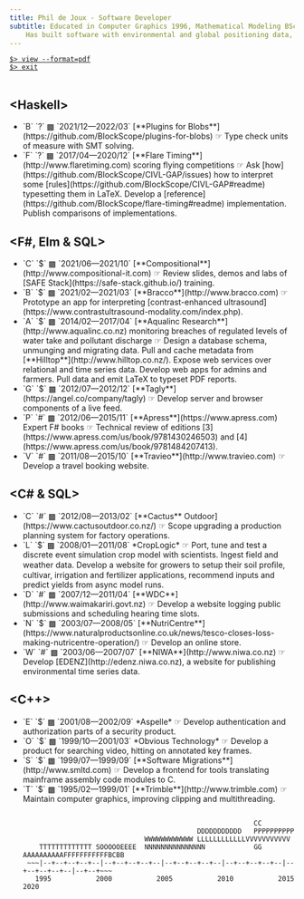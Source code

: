 ```yaml
---
title: Phil de Joux - Software Developer
subtitle: Educated in Computer Graphics 1996, Mathematical Modeling BSc Hons 1993/5 and Medicine 1982/5.<br>
    Has built software with environmental and global positioning data, video and scientific models.
---
```

<a href="/pdf/cv-phil-de-joux.pdf" role="button">`$> view --format=pdf`</a>  
<a href="/" role="button">`$> exit`</a>  
<br/>
<div class="work-history">
<h2 class="work-section">&lt;Haskell&gt;</h2>
<ul>
<li>
  <span class="blobs">`B` `?` ▩ </span><span class="date">`2021/12—2022/03`</span>
  [**Plugins for Blobs**](https://github.com/BlockScope/plugins-for-blobs)
  ☞ Type check units of measure with SMT solving.
</li>
<li>
  <span class="flaretiming">`F` `?` ▩ </span><span class="date">`2017/04—2020/12`</span>
  [**Flare Timing**](http://www.flaretiming.com) scoring flying competitions
  ☞ Ask [how](https://github.com/BlockScope/CIVL-GAP/issues) how to interpret
  some [rules](https://github.com/BlockScope/CIVL-GAP#readme) typesetting them
  in LaTeX.  Develop
  a [reference](https://github.com/BlockScope/flare-timing#readme)
  implementation.  Publish comparisons of implementations.
</li>
</ul>

<h2 class="work-section">&lt;F#, Elm &amp; SQL&gt;</h2>
<ul>
<li>
  <span class="cit">`C` `$` ▩ </span><span class="date">`2021/06—2021/10`</span>
  [**Compositional**](http://www.compositional-it.com) ☞ Review slides, demos
  and labs of [SAFE Stack](https://safe-stack.github.io/) training.
</li>
<li>
  <span class="bracco">`B` `$` ▩ </span><span class="date">`2021/02—2021/03`</span>
  [**Bracco**](http://www.bracco.com) ☞ Prototype an app for interpreting
  [contrast-enhanced
  ultrasound](https://www.contrastultrasound-modality.com/index.php).
</li>
<li>
  <span class="aqualinc">`A` `$` ▩ </span><span class="date">`2014/02—2017/04`</span>
  [**Aqualinc Research**](http://www.aqualinc.co.nz) monitoring breaches of
  regulated levels of water take and pollutant discharge ☞ Design a database
  schema, unmunging and migrating data. Pull and cache metadata from
  [**Hilltop**](http://www.hilltop.co.nz/). Expose web services over relational
  and time series data. Develop web apps for admins and farmers.  Pull data and
  emit LaTeX to typeset PDF reports.
</li>
<li>
  <span class="tagly">`G` `$` ▩ </span><span class="date">`2012/07—2012/12`</span>
  [**Tagly**](https://angel.co/company/tagly) ☞ Develop server and browser
  components of a live feed.
</li>
<li>
  <span class="apress">`P` `#` ▩ </span><span class="date">`2012/06—2015/11`</span>
  [**Apress**](https://www.apress.com) Expert F# books ☞ Technical review of
  editions [3](https://www.apress.com/us/book/9781430246503) and
  [4](https://www.apress.com/us/book/9781484207413).
</li>
<li>
  <span class="travieo">`V` `#` ▩ </span><span class="date">`2011/08—2015/10`</span>
  [**Travieo**](http://www.travieo.com) ☞ Develop a travel booking website.
</li>
<ul>
</div>
<div class="work-history">
<h2 class="work-section">&lt;C# & SQL&gt;</h2>
<ul>
<li>
  <span class="cactus">`C` `#` ▩ </span><span class="date">`2012/08—2013/02`</span>
  [**Cactus** Outdoor](https://www.cactusoutdoor.co.nz/) ☞ Scope upgrading
  a production planning system for factory operations.
</li>
<li>
  <span class="croplogic">`L` `$` ▩ </span><span class="date">`2008/01—2011/08`</span>
  *CropLogic* ☞ Port, tune and test a discrete event simulation crop model with
  scientists. Ingest field and weather data.  Develop a website for growers to
  setup their soil proﬁle, cultivar, irrigation and fertilizer applications,
  recommend inputs and predict yields from async model runs.
</li>
<li>
  <span class="waimak">`D` `#` ▩ </span><span class="date">`2007/12—2011/04`</span>
  [**WDC**](http://www.waimakariri.govt.nz) ☞ Develop a website logging public
  submissions and scheduling hearing time slots.
</li>
<li>
  <span class="nutricentre">`N` `$` ▩ </span><span class="date">`2003/07—2008/05`</span>
  [**NutriCentre**](https://www.naturalproductsonline.co.uk/news/tesco-closes-loss-making-nutricentre-operation/)
  ☞ Develop an online store.
</li>
<li>
  <span class="niwa">`W` `#` ▩ </span><span class="date">`2003/06—2007/07`</span>
  [**NIWA**](http://www.niwa.co.nz) ☞ Develop [EDENZ](http://edenz.niwa.co.nz),
  a website for publishing environmental time series data.
</li>
</ul>
</div>
<div class="work-history">
<h2 class="work-section">&lt;C++&gt;</h2>
<ul>
<li>
  <span class="aspelle">`E` `$` ▩ </span><span class="date">`2001/08—2002/09`</span>
  *Aspelle* ☞ Develop authentication and authorization parts of a security
  product.
</li>
<li>
  <span class="obvious">`O` `$` ▩ </span><span class="date">`1999/10—2001/03`</span>
  *Obvious Technology* ☞ Develop a product for searching video, hitting on
  annotated key frames.
</li>
<li>
  <span class="sml">`S` `$` ▩ </span><span class="date">`1999/07—1999/09`</span>
  [**Software Migrations**](http://www.smltd.com) ☞ Develop a frontend for
  tools translating mainframe assembly code modules to C.
</li>
<li>
  <span class="trimble">`T` `$` ▩ </span><span class="date">`1995/02—1999/01`</span>
  [**Trimble**](http://www.trimble.com) ☞ Maintain computer graphics, improving
  clipping and multithreading.  </div>
</li>
<ul>
<pre>
<code>
                                                         <span class="cactus">CC</span>
                                           <span class="waimak">DDDDDDDDDDD</span>   <span class="apress">PPPPPPPPPP</span>
                              <span class="niwa">WWWWWWWWWWWW</span> <span class="croplogic">LLLLLLLLLLLL</span><span class="travieo">VVVVVVVVVVV</span>
    <span class="trimble">TTTTTTTTTTTTT</span> <span class="sml">S</span><span class="obvious">OOOOO</span><span class="aspelle">EEEE</span>  <span class="nutricentre">NNNNNNNNNNNNNNN</span>            <span class="tagly">GG</span>   <span class="aqualinc">AAAAAAAAAA</span><span class="flaretiming">FFFFFFFFFFF</span><span class="bracco">B</span><span class="cit">C</span><span class="blobs">BB</span>
 <span class="date">~~~|--+--+--+--+--|--+--+--+--+--|--+--+--+--+--|--+--+--+--+--|--+--+--+--+--|--+--+~~~</span>
 <span class="date">  1995           2000           2005           2010           2015           2020</span>
</code>
</pre>

